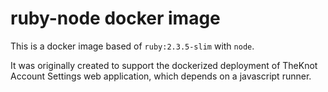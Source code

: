 # ruby-node docker image

This is a docker image based of `ruby:2.3.5-slim` with `node`.

It was originally created to support the dockerized deployment of TheKnot Account Settings web application, which depends on a javascript runner.

